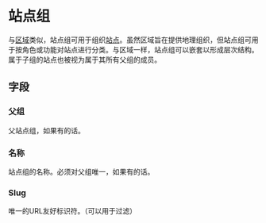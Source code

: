 # 站点组

与[区域](./region.md)类似，站点组可用于组织[站点](./site.md)。虽然区域旨在提供地理组织，但站点组可用于按角色或功能对站点进行分类。与区域一样，站点组可以嵌套以形成层次结构。属于子组的站点也被视为属于其所有父组的成员。

## 字段

### 父组

父站点组，如果有的话。

### 名称

站点组的名称。必须对父组唯一，如果有的话。

### Slug

唯一的URL友好标识符。（可以用于过滤）